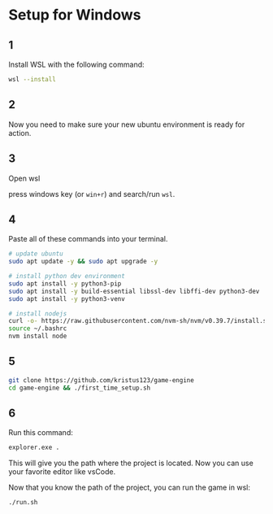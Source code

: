 # Setup for Windows

## 1

Install WSL with the following command:

```bash
wsl --install
```

## 2

Now you need to make sure your new ubuntu environment is ready for action.

## 3

Open wsl

press windows key (or `win+r`)  and search/run `wsl`.

## 4

Paste all of these commands into your terminal.

```bash
# update ubuntu
sudo apt update -y && sudo apt upgrade -y

# install python dev environment
sudo apt install -y python3-pip
sudo apt install -y build-essential libssl-dev libffi-dev python3-dev
sudo apt install -y python3-venv

# install nodejs
curl -o- https://raw.githubusercontent.com/nvm-sh/nvm/v0.39.7/install.sh | bash
source ~/.bashrc
nvm install node
```

## 5

```bash
git clone https://github.com/kristus123/game-engine
cd game-engine && ./first_time_setup.sh
```

## 6

Run this command:

```bash
explorer.exe .
```

This will give you the path where the project is located. Now you can use your favorite editor like vsCode.

Now that you know the path of the project, you can run the game in wsl:

```bash
./run.sh
```
